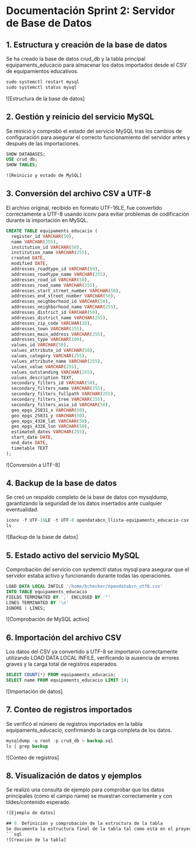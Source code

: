# Documentación Sprint 2: Servidor de Base de Datos
## 1. Estructura y creación de la base de datos
Se ha creado la base de datos crud_db y la tabla principal equipaments_educacio para almacenar los datos importados desde el CSV de equipamientos educativos.
```sql
sudo systemctl restart mysql
sudo systemctl status mysql
```
![Estructura de la base de datos]​

## 2. Gestión y reinicio del servicio MySQL
Se reinició y comprobó el estado del servicio MySQL tras los cambios de configuración para asegurar el correcto funcionamiento del servidor antes y después de las importaciones.
```sql
SHOW DATABASES;
USE crud_db;
SHOW TABLES;

![Reinicio y estado de MySQL]​
```
## 3. Conversión del archivo CSV a UTF-8
El archivo original, recibido en formato UTF-16LE, fue convertido correctamente a UTF-8 usando iconv para evitar problemas de codificación durante la importación en MySQL.
```sql
CREATE TABLE equipaments_educacio (
  register_id VARCHAR(50),
  name VARCHAR(255),
  institution_id VARCHAR(50),
  institution_name VARCHAR(255),
  created DATE,
  modified DATE,
  addresses_roadtype_id VARCHAR(50),
  addresses_roadtype_name VARCHAR(255),
  addresses_road_id VARCHAR(50),
  addresses_road_name VARCHAR(255),
  addresses_start_street_number VARCHAR(50),
  addresses_end_street_number VARCHAR(50),
  addresses_neighborhood_id VARCHAR(50),
  addresses_neighborhood_name VARCHAR(255),
  addresses_district_id VARCHAR(50),
  addresses_district_name VARCHAR(255),
  addresses_zip_code VARCHAR(20),
  addresses_town VARCHAR(255),
  addresses_main_address VARCHAR(255),
  addresses_type VARCHAR(100),
  values_id VARCHAR(50),
  values_attribute_id VARCHAR(50),
  values_category VARCHAR(255),
  values_attribute_name VARCHAR(255),
  values_value VARCHAR(255),
  values_outstanding VARCHAR(255),
  values_description TEXT,
  secondary_filters_id VARCHAR(50),
  secondary_filters_name VARCHAR(255),
  secondary_filters_fullpath VARCHAR(255),
  secondary_filters_tree VARCHAR(255),
  secondary_filters_asia_id VARCHAR(50),
  geo_epgs_25831_x VARCHAR(50),
  geo_epgs_25831_y VARCHAR(50),
  geo_epgs_4326_lat VARCHAR(50),
  geo_epgs_4326_lon VARCHAR(50),
  estimated_dates VARCHAR(255),
  start_date DATE,
  end_date DATE,
  timetable TEXT
);
```
![Conversión a UTF-8]​

## 4. Backup de la base de datos
Se creó un respaldo completo de la base de datos con mysqldump, garantizando la seguridad de los datos insertados ante cualquier eventualidad.
```sql
iconv -f UTF-16LE -t UTF-8 opendatabcn_llista-equipaments_educacio-csv.csv -o opendatabcn_utf8.csv
ls
```
![Backup de la base de datos]​

## 5. Estado activo del servicio MySQL
Comprobación del servicio con systemctl status mysql para asegurar que el servidor estaba activo y funcionando durante todas las operaciones.
```sql
LOAD DATA LOCAL INFILE '/home/bchecker/opendatabcn_utf8.csv'
INTO TABLE equipaments_educacio
FIELDS TERMINATED BY ',' ENCLOSED BY '"'
LINES TERMINATED BY '\n'
IGNORE 1 LINES;
```
![Comprobación de MySQL activo]​

## 6. Importación del archivo CSV
Los datos del CSV ya convertido a UTF-8 se importaron correctamente utilizando LOAD DATA LOCAL INFILE, verificando la ausencia de errores graves y la carga total de registros esperados.
```sql
SELECT COUNT(*) FROM equipaments_educacio;
SELECT name FROM equipaments_educacio LIMIT 10;
```
![Importación de datos]​

## 7. Conteo de registros importados
Se verificó el número de registros importados en la tabla equipaments_educacio, confirmando la carga completa de los datos.
```sql
mysqldump -u root -p crud_db > backup.sql
ls | grep backup
```
![Conteo de registros]​

## 8. Visualización de datos y ejemplos
Se realizó una consulta de ejemplo para comprobar que los datos principales (como el campo name) se muestran correctamente y con tildes/contenido esperado.
```sql
![Ejemplo de datos]​

## 9. Definición y comprobación de la estructura de la tabla
Se documenta la estructura final de la tabla tal como está en el proyecto, mostrando los campos y tipos de datos de cada uno.
```sql
![Creación de la tabla]​


